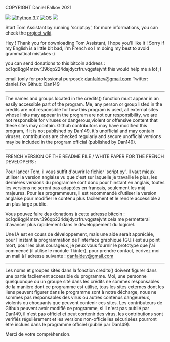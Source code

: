 
COPYRIGHT Daniel Falkov 2021 

<a href="https://github.com/Dan149/Tom-assistant/blob/main/LICENSE"><img src="https://img.shields.io/badge/license-MIT-green.svg?label=License&style=flat" /></a>
[![Python 3.7](https://img.shields.io/badge/Python-3.7-blue.svg)](http://www.python.org/download/)
[![OS](https://img.shields.io/badge/Tested%20on-Linux%20|%20Windows%20|%20Android%20Termux-red.svg)]()
<a href="https://twitter.com/daniel_fkv"><img src="https://img.shields.io/twitter/follow/daniel_fkv?label=Follow&style=social" /></a>

Start Tom Assistant by running 'script.py', for more informations, you can check the <a href="https://github.com/Dan149/Tom-assistant/wiki/installation">project wiki</a>.

Hey !
Thank you for downloading Tom Assistant, I hope you'll like it !
Sorry if my English is a little bit bad, I'm French so I'm doing my best to avoid grammatical mistakes :)

you can send donations to this bitcoin address : bc1qd8qgl4mzwr396qp224dajdycrfruvqgstejvht
this would help me a lot ;)

email (only for professional purpose): danfaldev@gmail.com
Twitter: daniel_fkv
Github: Dan149
_____________________________________________________________________________

The names and groups located in the credits() function must appear in an easily accessible part of the program.
Me, any person or group listed in the credits are not responsible for how this program is used,
all external sites whose links may appear in the program are not our responsibility,
we are not responsible for viruses or dangerous,violent or offensive content that these sites may contain.
Github contributors may have modified this program, if it is not published by Dan149, it's unofficial and may contain viruses,
 contributions are checked regularly and secure unofficial versions may be included in the program official (published by Dan149).
_____________________________________________________________________________

FRENCH VERSION OF THE README FILE / WHITE PAPER FOR THE FRENCH DEVELOPERS :

Pour lancer Tom, il vous suffit d'ouvrir le fichier 'script.py'.
Il vaut mieux utiliser la version anglaise vu que c'est sur laquelle je travaille le plus,
les dernières versions du programme sont donc pour l'instant en anglais, toutes les versions ne seront pas adaptées
en français, seulement les màj majeures. Pour les programmeurs, il est recommandé d'utilser la version anglaise pour modifier
le contenu plus facilement et le rendre accessible à un plus large public.

Vous pouvez faire des donations à cette adresse bitcoin : bc1qd8qgl4mzwr396qp224dajdycrfruvqgstejvht
cela me permetterai d'avancer plus rapidement dans le développement du logiciel.

Une IA est en cours de développement, mais une aide serait appréciée, pour l'instant la programmation de l'interface graphique (GUI) est
au point mort, pour les plus courageux, je peux vous fournir le prototype que j'ai commencé (il utilise le module Tkinter), pour prendre contact,
écrivez moi un mail à l'adresse suivante : danfaldev@gmail.com

_____________________________________________________________________________

Les noms et groupes sités dans la fonction credits() doivent figurer dans une partie facilement accessible du programme.
Moi, une personne quelquonque ou un groupe sité dans les crédits ne sommes responsables de la manière dont ce programme est utilisé,
tous les sites externes dont les liens peuvent figurer dans le programme sont à notre décharge,
nous ne sommes pas responsables des virus ou autres contenus dangeureux, violents ou choquants que peuvent contenir ces sites.
Les contributeurs de Github peuvent avoir modifié ce programme, si il n'est pas publié par Dan149, il n'est pas officiel et peut contenir des virus, les contributions sont verifiés régulièrement et les versions non-officielles sécurisées pourront être inclues dans le programme officiel (publié par Dan149).

Merci de votre compréhension.
